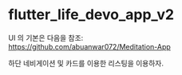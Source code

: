 # flutter_life_devo_app_v2

UI 의 기본은 다음을 참조:  
https://github.com/abuanwar072/Meditation-App

하단 네비게이션 및 카드를 이용한 리스팅을 이용하자.  
